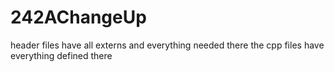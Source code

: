 # 242AChangeUp

header files have all externs and everything needed there
the cpp files have everything defined there
